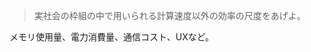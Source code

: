 <!--
<script type="text/javascript" async
  src="https://cdnjs.cloudflare.com/ajax/libs/mathjax/2.7.7/MathJax.js?config=TeX-MML-AM_CHTML">
</script>
-->
>実社会の枠組の中で用いられる計算速度以外の効率の尺度をあげよ。

メモリ使用量、電力消費量、通信コスト、UXなど。